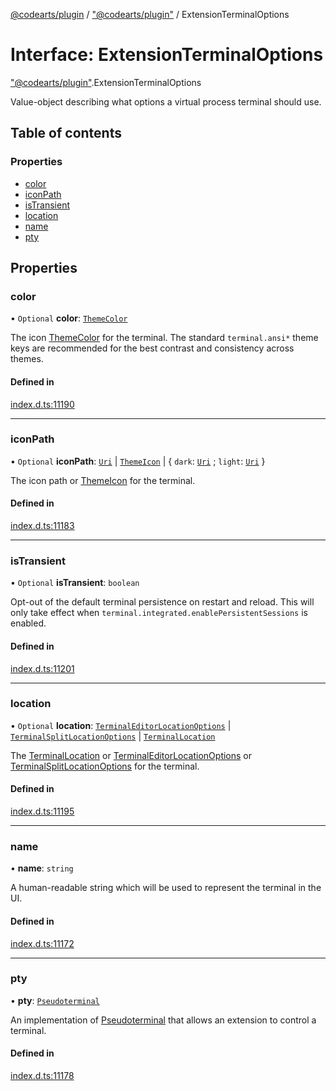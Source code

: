 [@codearts/plugin](../README.md) / ["@codearts/plugin"](../modules/_codearts_plugin_.md) / ExtensionTerminalOptions

# Interface: ExtensionTerminalOptions

["@codearts/plugin"](../modules/_codearts_plugin_.md).ExtensionTerminalOptions

Value-object describing what options a virtual process terminal should use.

## Table of contents

### Properties

- [color](codearts_plugin_.ExtensionTerminalOptions.md#color)
- [iconPath](codearts_plugin_.ExtensionTerminalOptions.md#iconpath)
- [isTransient](codearts_plugin_.ExtensionTerminalOptions.md#istransient)
- [location](codearts_plugin_.ExtensionTerminalOptions.md#location)
- [name](codearts_plugin_.ExtensionTerminalOptions.md#name)
- [pty](codearts_plugin_.ExtensionTerminalOptions.md#pty)

## Properties

### color

• `Optional` **color**: [`ThemeColor`](../classes/codearts_plugin_.ThemeColor.md)

The icon [ThemeColor](../classes/codearts_plugin_.ThemeColor.md) for the terminal.
The standard `terminal.ansi*` theme keys are
recommended for the best contrast and consistency across themes.

#### Defined in

[index.d.ts:11190](https://github.com/xyz-fish/cloudide-plugin-api/blob/9927cd6/index.d.ts#L11190)

___

### iconPath

• `Optional` **iconPath**: [`Uri`](../classes/codearts_plugin_.Uri.md) \| [`ThemeIcon`](../classes/codearts_plugin_.ThemeIcon.md) \| { `dark`: [`Uri`](../classes/codearts_plugin_.Uri.md) ; `light`: [`Uri`](../classes/codearts_plugin_.Uri.md)  }

The icon path or [ThemeIcon](../classes/codearts_plugin_.ThemeIcon.md) for the terminal.

#### Defined in

[index.d.ts:11183](https://github.com/xyz-fish/cloudide-plugin-api/blob/9927cd6/index.d.ts#L11183)

___

### isTransient

• `Optional` **isTransient**: `boolean`

Opt-out of the default terminal persistence on restart and reload.
This will only take effect when `terminal.integrated.enablePersistentSessions` is enabled.

#### Defined in

[index.d.ts:11201](https://github.com/xyz-fish/cloudide-plugin-api/blob/9927cd6/index.d.ts#L11201)

___

### location

• `Optional` **location**: [`TerminalEditorLocationOptions`](codearts_plugin_.TerminalEditorLocationOptions.md) \| [`TerminalSplitLocationOptions`](codearts_plugin_.TerminalSplitLocationOptions.md) \| [`TerminalLocation`](../enums/codearts_plugin_.TerminalLocation.md)

The [TerminalLocation](../enums/codearts_plugin_.TerminalLocation.md) or [TerminalEditorLocationOptions](codearts_plugin_.TerminalEditorLocationOptions.md) or [TerminalSplitLocationOptions](codearts_plugin_.TerminalSplitLocationOptions.md) for the terminal.

#### Defined in

[index.d.ts:11195](https://github.com/xyz-fish/cloudide-plugin-api/blob/9927cd6/index.d.ts#L11195)

___

### name

• **name**: `string`

A human-readable string which will be used to represent the terminal in the UI.

#### Defined in

[index.d.ts:11172](https://github.com/xyz-fish/cloudide-plugin-api/blob/9927cd6/index.d.ts#L11172)

___

### pty

• **pty**: [`Pseudoterminal`](codearts_plugin_.Pseudoterminal.md)

An implementation of [Pseudoterminal](codearts_plugin_.Pseudoterminal.md) that allows an extension to
control a terminal.

#### Defined in

[index.d.ts:11178](https://github.com/xyz-fish/cloudide-plugin-api/blob/9927cd6/index.d.ts#L11178)
